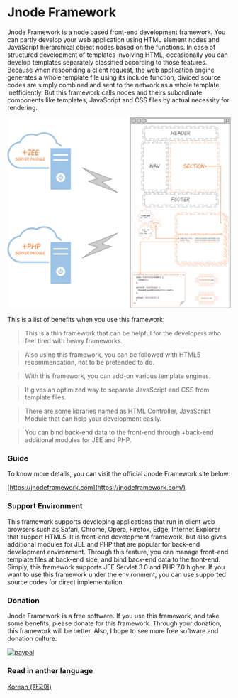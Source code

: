 Jnode Framework
======
Jnode Framework is a node based front-end development framework. You can partly develop your web application using HTML element nodes and JavaScript hierarchical object nodes based on the functions. In case of structured development of templates involving HTML, occasionally you can develop templates separately classified according to those features. Because when responding a client request, the web application engine generates a whole template file using its include function, divided source codes are simply combined and sent to the network as a whole template inefficiently. But this framework calls nodes and theirs subordinate components like templates, JavaScript and CSS files by actual necessity for rendering.

![Alt Jnode Framework architecutre](images/jnode_architecture.png?raw=true "Jnode Framework architecutre")

This is a list of benefits when you use this framework:

> This is a thin framework that can be helpful for the developers who feel tired with heavy frameworks.

> Also using this framework, you can be followed with HTML5 recommendation, not to be pretended to do.

> With this framework, you can add-on various template engines.

> It gives an optimized way to separate JavaScript and CSS from template files.

> There are some libraries named as HTML Controller, JavaScript Module that can help your development easily.

> You can bind back-end data to the front-end through +back-end additional modules for JEE and PHP.

### Guide
To know more details, you can visit the official Jnode Framework site below:

[https://jnodeframework.com](https://jnodeframework.com/)

### Support Environment
This framework supports developing applications that run in client web browsers such as Safari, Chrome, Opera, Firefox, Edge, Internet Explorer that support HTML5. It is front-end development framework, but also gives additional modules for JEE and PHP that are popular for back-end development environment. Through this feature, you can manage front-end template files at back-end side, and bind back-end data to the front-end. Simply, this framework supports JEE Servlet 3.0 and PHP 7.0 higher. If you want to use this framework under the environment, you can use supported source codes for direct implementation.

### Donation
Jnode Framework is a free software. If you use this framework, and take some benefits, please donate for this framework. Through your donation, this framework will be better. Also, I hope to see more free software and donation culture.

[![paypal](https://www.paypalobjects.com/en_US/i/btn/btn_donateCC_LG.gif)](https://www.paypal.com/cgi-bin/webscr?cmd=_s-xclick&hosted_button_id=6YYMTECUZXM9S)

### Read in anther language
[Korean (한국어)](https://github.com/gurumdari/jnode)
